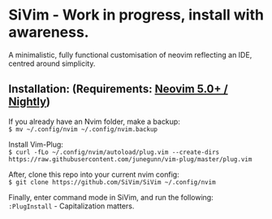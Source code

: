 # SiVim - Work in progress, install with awareness.
A minimalistic, fully functional customisation of neovim reflecting an IDE, centred around simplicity.

## Installation: (Requirements: [Neovim 5.0+ / Nightly](https://github.com/neovim/neovim/releases/tag/nightly))
If you already have an Nvim folder, make a backup: </br>
`$ mv ~/.config/nvim ~/.config/nvim.backup`

Install Vim-Plug: </br>
`$ curl -fLo ~/.config/nvim/autoload/plug.vim --create-dirs https://raw.githubusercontent.com/junegunn/vim-plug/master/plug.vim`

After, clone this repo into your current nvim config: </br>
`$ git clone https://github.com/SiVim/SiVim ~/.config/nvim`

Finally, enter command mode in SiVim, and run the following: </br>
`:PlugInstall` - Capitalization matters.
